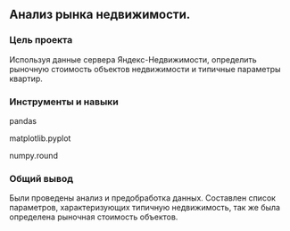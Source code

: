 ## Анализ рынка недвижимости. 

### Цель проекта

Используя данные сервера Яндекс-Недвижимости, определить рыночную стоимость объектов недвижимости и типичные параметры квартир. 

### Инструменты и навыки

pandas

matplotlib.pyplot

numpy.round

### Общий вывод

Были проведены анализ и предобработка данных. Составлен список параметров, характеризующих типичную недвижимость, так же была определена рыночная стоимость объектов.
